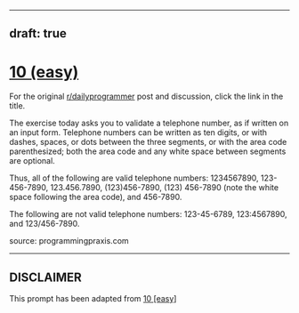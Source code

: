 ---
draft: true
----

# [10 (easy)](https://www.reddit.com/r/dailyprogrammer/comments/pv98f/2182012_challenge_10_easy/)

For the original [r/dailyprogrammer](https://www.reddit.com/r/dailyprogrammer/) post and discussion, click the link in the title.

The exercise today asks you to validate a telephone number, as if written on an input form. Telephone numbers can be written as ten digits, or with dashes, spaces, or dots between the three segments, or with the area code parenthesized; both the area code and any white space between segments are optional.

Thus, all of the following are valid telephone numbers: 1234567890, 123-456-7890, 123.456.7890, (123)456-7890, (123) 456-7890 (note the white space following the area code), and 456-7890.

The following are not valid telephone numbers: 123-45-6789, 123:4567890, and 123/456-7890. 

source: programmingpraxis.com


----
## **DISCLAIMER**
This prompt has been adapted from [10 [easy]](https://www.reddit.com/r/dailyprogrammer/comments/pv98f/2182012_challenge_10_easy/
)
